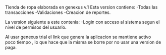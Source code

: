 Tienda de ropa elaborada en genexus v.1
Esta version contiene:
-Todas las transacciones
-Validaciones
-Creacion de reportes.

La version siguiente a este contenia:
-Login con acceso al sistema segun el nivel de permisos del usuario.

Al usar genexus trial el link que genera la aplicacion se mantiene activo poco tiempo , lo que hace que la misma se borre por no usar una version de paga. 
